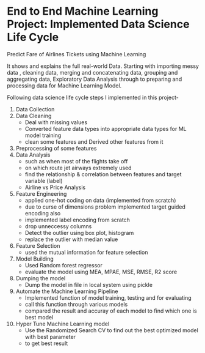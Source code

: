 # End to End Machine Learning Project: Implemented Data Science Life Cycle
Predict Fare of Airlines Tickets using Machine Learning 

It shows and explains the full real-world Data. Starting with 
importing messy data , cleaning data, merging and concatenating data, grouping and aggregating data, Exploratory Data Analysis through to preparing and processing data for Machine Learning Model.

Following data science life cycle steps I implemented in this project-
1. Data Collection
2. Data Cleaning
   - Deal with missing values
   - Converted feature data types into appropriate data types for ML model training
   - clean some features and Derived other features from it
3. Preprocessing of some features
4. Data Analysis
    - such as when most of the flights take off
    - on which route jet airways extremely used
    - find the relationship & correlation between features and target variable (label)
    - Airline vs Price Analysis
5. Feature Engineering
    - applied one-hot coding on data (implemented from scratch)
    - due to curse of dimensions problem implemented target guided encoding also
    - implemented label encoding from scratch
    - drop unneccessy columns
    - Detect the outlier using box plot, histogram
    - replace the outlier with median value
6. Feature Selection
    - used the mutual information for feature selection
7. Model Building
    - Used Random forest regressor
    - evaluate the model using MEA, MPAE, MSE, RMSE, R2 score
8. Dumping the model
    - Dump the model in file in local system using pickle
9. Automate the Machine Learning Pipeline
    - Implemented function of model training, testing and for evaluating
    - call this function through various models
    - compared the result and accuray of each model to find which one is best model
10. Hyper Tune Machine Learning model
     - Use the Randomized Search CV to find out the best optimized model with best parameter
     - to get best result 




